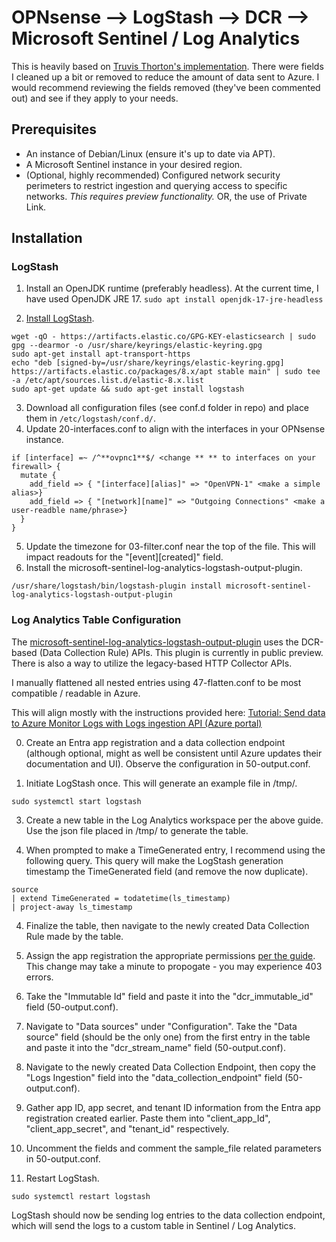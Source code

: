 # OPNsense --> LogStash --> DCR --> Microsoft Sentinel / Log Analytics
This is heavily based on [Truvis Thorton's implementation](https://github.com/Truvis/Sentinel/tree/main). There were fields I cleaned up a bit or removed to reduce the amount of data sent to Azure. I would recommend reviewing the fields removed (they've been commented out) and see if they apply to your needs.

## Prerequisites
- An instance of Debian/Linux (ensure it's up to date via APT).
- A Microsoft Sentinel instance in your desired region.
- (Optional, highly recommended) Configured network security perimeters to restrict ingestion and querying access to specific networks. *This requires preview functionality.* OR, the use of Private Link.

## Installation

### LogStash
1. Install an OpenJDK runtime (preferably headless). At the current time, I have used OpenJDK JRE 17.
```sudo apt install openjdk-17-jre-headless```

2. [Install LogStash](https://www.elastic.co/guide/en/logstash/current/installing-logstash.html).
```
wget -qO - https://artifacts.elastic.co/GPG-KEY-elasticsearch | sudo gpg --dearmor -o /usr/share/keyrings/elastic-keyring.gpg
sudo apt-get install apt-transport-https
echo "deb [signed-by=/usr/share/keyrings/elastic-keyring.gpg] https://artifacts.elastic.co/packages/8.x/apt stable main" | sudo tee -a /etc/apt/sources.list.d/elastic-8.x.list
sudo apt-get update && sudo apt-get install logstash
```

3. Download all configuration files (see conf.d folder in repo) and place them in `/etc/logstash/conf.d/`.
4. Update 20-interfaces.conf to align with the interfaces in your OPNsense instance.
```
if [interface] =~ /^**ovpnc1**$/ <change ** ** to interfaces on your firewall> {
  mutate {
    add_field => { "[interface][alias]" => "OpenVPN-1" <make a simple alias>}
    add_field => { "[network][name]" => "Outgoing Connections" <make a user-readble name/phrase>}
  }
}
```
5. Update the timezone for 03-filter.conf near the top of the file. This will impact readouts for the "[event][created]" field.
6. Install the microsoft-sentinel-log-analytics-logstash-output-plugin.
```
/usr/share/logstash/bin/logstash-plugin install microsoft-sentinel-log-analytics-logstash-output-plugin
```

### Log Analytics Table Configuration
The [microsoft-sentinel-log-analytics-logstash-output-plugin](https://github.com/Azure/Azure-Sentinel/tree/master/DataConnectors/microsoft-sentinel-log-analytics-logstash-output-plugin) uses the DCR-based (Data Collection Rule) APIs. This plugin is currently in public preview. There is also a way to utilize the legacy-based HTTP Collector APIs.

I manually flattened all nested entries using 47-flatten.conf to be most compatible / readable in Azure. 

This will align mostly with the instructions provided here: [Tutorial: Send data to Azure Monitor Logs with Logs ingestion API (Azure portal)](https://learn.microsoft.com/en-us/azure/azure-monitor/logs/tutorial-logs-ingestion-portal#create-new-table-in-log-analytics-workspace)

0. Create an Entra app registration and a data collection endpoint (although optional, might as well be consistent until Azure updates their documentation and UI).
   Observe the configuration in 50-output.conf. 

1. Initiate LogStash once. This will generate an example file in /tmp/.
```
sudo systemctl start logstash
```

3. Create a new table in the Log Analytics workspace per the above guide. Use the json file placed in /tmp/ to generate the table.

4. When prompted to make a TimeGenerated entry, I recommend using the following query. This query will make the LogStash generation timestamp the TimeGenerated field (and remove the now duplicate).

```kql
source
| extend TimeGenerated = todatetime(ls_timestamp)
| project-away ls_timestamp
```

4. Finalize the table, then navigate to the newly created Data Collection Rule made by the table.

5. Assign the app registration the appropriate permissions [per the guide]("https://learn.microsoft.com/en-us/azure/azure-monitor/logs/tutorial-logs-ingestion-portal#assign-permissions-to-the-dcr"). This change may take a minute to propogate - you may experience 403 errors.
  
6. Take the "Immutable Id" field and paste it into the "dcr_immutable_id" field (50-output.conf).

7. Navigate to "Data sources" under "Configuration". Take the "Data source" field (should be the only one) from the first entry in the table and paste it into the "dcr_stream_name" field (50-output.conf).

8. Navigate to the newly created Data Collection Endpoint, then copy the "Logs Ingestion" field into the "data_collection_endpoint" field (50-output.conf).

9. Gather app ID, app secret, and tenant ID information from the Entra app registration created earlier. Paste them into "client_app_Id", "client_app_secret", and "tenant_id" respectively.

10. Uncomment the fields and comment the sample_file related parameters in 50-output.conf.

11. Restart LogStash.
```
sudo systemctl restart logstash
```

LogStash should now be sending log entries to the data collection endpoint, which will send the logs to a custom table in Sentinel / Log Analytics.



